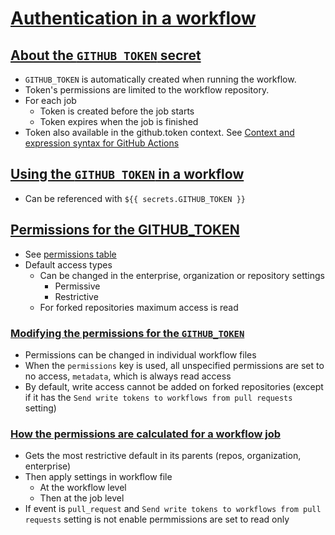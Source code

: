 # [Authentication in a workflow](https://docs.github.com/en/actions/reference/authentication-in-a-workflow)
## [About the `GITHUB_TOKEN` secret](https://docs.github.com/en/actions/reference/authentication-in-a-workflow#about-the-github_token-secret)
* `GITHUB_TOKEN` is automatically created when running the workflow.
* Token's permissions are limited to the workflow repository.
* For each job
  * Token is created before the job starts
  * Token expires when the job is finished
* Token also available in the github.token context. See [Context and expression syntax for GitHub Actions](https://docs.github.com/en/actions/reference/context-and-expression-syntax-for-github-actions#github-context)

## [Using the `GITHUB_TOKEN` in a workflow](https://docs.github.com/en/actions/reference/authentication-in-a-workflow#using-the-github_token-in-a-workflow)
* Can be referenced with `${{ secrets.GITHUB_TOKEN }}`

## [Permissions for the GITHUB_TOKEN](https://docs.github.com/en/actions/reference/authentication-in-a-workflow#permissions-for-the-github_token)
* See [permissions table](https://docs.github.com/en/actions/reference/authentication-in-a-workflow#permissions-for-the-github_token)
* Default access types
  * Can be changed in the enterprise, organization or repository settings
    * Permissive
    * Restrictive
  * For forked repositories maximum access is read
### [Modifying the permissions for the `GITHUB_TOKEN`](https://docs.github.com/en/actions/reference/authentication-in-a-workflow#modifying-the-permissions-for-the-github_token)
* Permissions can be changed in individual workflow files
* When the `permissions` key is used, all unspecified permissions are set to no access, `metadata`, which is always read access
* By default, write access cannot be added on forked repositories (except if it has the `Send write tokens to workflows from pull requests` setting)
### [How the permissions are calculated for a workflow job](https://docs.github.com/en/actions/reference/authentication-in-a-workflow#how-the-permissions-are-calculated-for-a-workflow-job)
* Gets the most restrictive default in its parents (repos, organization, enterprise)
* Then apply settings in workflow file
  * At the workflow level
  * Then at the job level
* If event is `pull_request` and `Send write tokens to workflows from pull requests` setting is not enable permmissions are set to read only